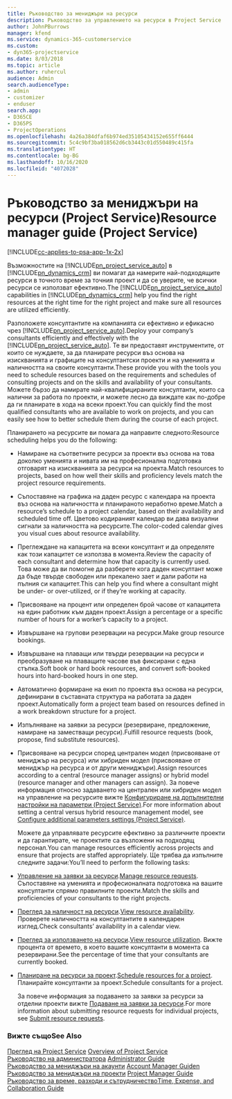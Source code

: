 ```yaml
---
title: Ръководство за мениджъри на ресурси
description: Ръководство за управлението на ресурси в Project Service
author: JohnPBurrows
manager: kfend
ms.service: dynamics-365-customerservice
ms.custom:
- dyn365-projectservice
ms.date: 8/03/2018
ms.topic: article
ms.author: ruhercul
audience: Admin
search.audienceType:
- admin
- customizer
- enduser
search.app:
- D365CE
- D365PS
- ProjectOperations
ms.openlocfilehash: 4a26a384dfaf6b974ed35105434152e655ff6444
ms.sourcegitcommit: 5c4c9bf3ba018562d6cb3443c01d550489c415fa
ms.translationtype: HT
ms.contentlocale: bg-BG
ms.lasthandoff: 10/16/2020
ms.locfileid: "4072028"
---
```

# <a name="resource-manager-guide-project-service"></a><span data-ttu-id="d2f5e-103">Ръководство за мениджъри на ресурси (Project Service)</span><span class="sxs-lookup"><span data-stu-id="d2f5e-103">Resource manager guide (Project Service)</span></span>

[!INCLUDE[cc-applies-to-psa-app-1x-2x](../includes/cc-applies-to-psa-app-1x-2x.md)]

<span data-ttu-id="d2f5e-104">Възможностите на [!INCLUDE[pn_project_service_auto](../includes/pn-project-service-auto.md)] в [!INCLUDE[pn_dynamics_crm](../includes/pn-dynamics-crm.md)] ви помагат да намерите най-подходящите ресурси в точното време за точния проект и да се уверите, че всички ресурси се използват ефективно.</span><span class="sxs-lookup"><span data-stu-id="d2f5e-104">The [!INCLUDE[pn_project_service_auto](../includes/pn-project-service-auto.md)] capabilities in [!INCLUDE[pn_dynamics_crm](../includes/pn-dynamics-crm.md)] help you find the right resources at the right time for the right project and make sure all resources are utilized efficiently.</span></span>  
  
 <span data-ttu-id="d2f5e-105">Разположете консултантите на компанията си ефективно и ефикасно чрез [!INCLUDE[pn_project_service_auto](../includes/pn-project-service-auto.md)].</span><span class="sxs-lookup"><span data-stu-id="d2f5e-105">Deploy your company’s consultants efficiently and effectively with the [!INCLUDE[pn_project_service_auto](../includes/pn-project-service-auto.md)].</span></span> <span data-ttu-id="d2f5e-106">Те ви предоставят инструментите, от които се нуждаете, за да планирате ресурси въз основа на изискванията и графиците на консултантски проекти и на уменията и наличността на своите консултанти.</span><span class="sxs-lookup"><span data-stu-id="d2f5e-106">These provide you with the tools you need to schedule resources based on the requirements and schedules of consulting projects and on the skills and availability of your consultants.</span></span> <span data-ttu-id="d2f5e-107">Можете бързо да намирате най-квалифицираните консултанти, които са налични за работа по проекти, и можете лесно да виждате как по-добре да ги планирате в хода на всеки проект.</span><span class="sxs-lookup"><span data-stu-id="d2f5e-107">You can quickly find the most qualified consultants who are available to work on projects, and you can easily see how to better schedule them during the course of each project.</span></span>  
  
 <span data-ttu-id="d2f5e-108">Планирането на ресурсите ви помага да направите следното:</span><span class="sxs-lookup"><span data-stu-id="d2f5e-108">Resource scheduling helps you do the following:</span></span>  
  
- <span data-ttu-id="d2f5e-109">Намиране на съответните ресурси за проекти въз основа на това доколко уменията и нивата им на професионална подготовка отговарят на изискванията за ресурси на проекта.</span><span class="sxs-lookup"><span data-stu-id="d2f5e-109">Match resources to projects, based on how well their skills and proficiency levels match the project resource requirements.</span></span>  
  
- <span data-ttu-id="d2f5e-110">Съпоставяне на графика на даден ресурс с календара на проекта въз основа на наличността и планираното неработно време.</span><span class="sxs-lookup"><span data-stu-id="d2f5e-110">Match a resource’s schedule to a project calendar, based on their availability and scheduled time off.</span></span> <span data-ttu-id="d2f5e-111">Цветово кодираният календар ви дава визуални сигнали за наличността на ресурсите.</span><span class="sxs-lookup"><span data-stu-id="d2f5e-111">The color-coded calendar gives you visual cues about resource availability.</span></span>  
  
- <span data-ttu-id="d2f5e-112">Преглеждане на капацитета на всеки консултант и да определяте как този капацитет се използва в момента.</span><span class="sxs-lookup"><span data-stu-id="d2f5e-112">Review the capacity of each consultant and determine how that capacity is currently used.</span></span> <span data-ttu-id="d2f5e-113">Това може да ви помогне да разберете кога даден консултант може да бъде твърде свободен или прекалено зает и дали работи на пълния си капацитет.</span><span class="sxs-lookup"><span data-stu-id="d2f5e-113">This can help you find where a consultant might be under- or over-utilized, or if they’re working at capacity.</span></span>  
  
- <span data-ttu-id="d2f5e-114">Присвояване на процент или определен брой часове от капацитета на един работник към даден проект.</span><span class="sxs-lookup"><span data-stu-id="d2f5e-114">Assign a percentage or a specific number of hours for a worker’s capacity to a project.</span></span>  
  
- <span data-ttu-id="d2f5e-115">Извършване на групови резервации на ресурси.</span><span class="sxs-lookup"><span data-stu-id="d2f5e-115">Make group resource bookings.</span></span>  
  
- <span data-ttu-id="d2f5e-116">Извършване на плаващи или твърди резервации на ресурси и преобразуване на плаващите часове във фиксирани с една стъпка.</span><span class="sxs-lookup"><span data-stu-id="d2f5e-116">Soft book or hard book resources, and convert soft-booked hours into hard-booked hours in one step.</span></span>  
  
- <span data-ttu-id="d2f5e-117">Автоматично формиране на екип по проекта въз основа на ресурси, дефинирани в съставната структура на работата за даден проект.</span><span class="sxs-lookup"><span data-stu-id="d2f5e-117">Automatically form a project team based on resources defined in a work breakdown structure for a project.</span></span>  
  
- <span data-ttu-id="d2f5e-118">Изпълняване на заявки за ресурси (резервиране, предложение, намиране на заместващи ресурси).</span><span class="sxs-lookup"><span data-stu-id="d2f5e-118">Fulfill resource requests (book, propose, find substitute resources).</span></span>  
  
- <span data-ttu-id="d2f5e-119">Присвояване на ресурси според централен модел (присвояване от мениджър на ресурса) или хибриден модел (присвояване от мениджър на ресурса и от други мениджъри).</span><span class="sxs-lookup"><span data-stu-id="d2f5e-119">Assign resources according to a central (resource manager assigns) or hybrid model (resource manager and other managers can assign).</span></span> <span data-ttu-id="d2f5e-120">За повече информация относно задаването на централен или хибриден модел на управление на ресурсите вижте [Конфигуриране на допълнителни настройки на параметри (Project Service)](../psa/configure-additional-parameters-settings.md).</span><span class="sxs-lookup"><span data-stu-id="d2f5e-120">For more information about setting a central versus hybrid resource management model, see [Configure additional parameters settings (Project Service)](../psa/configure-additional-parameters-settings.md).</span></span>  
  
  <span data-ttu-id="d2f5e-121">Можете да управлявате ресурсите ефективно за различните проекти и да гарантирате, че проектите са възложени на подходящ персонал.</span><span class="sxs-lookup"><span data-stu-id="d2f5e-121">You can manage resources efficiently across projects and ensure that projects are staffed appropriately.</span></span> <span data-ttu-id="d2f5e-122">Ще трябва да изпълните следните задачи:</span><span class="sxs-lookup"><span data-stu-id="d2f5e-122">You’ll need to perform the following tasks:</span></span>  
  
- <span data-ttu-id="d2f5e-123">[Управление на заявки за ресурси](../psa/manage-resource-requests.md).</span><span class="sxs-lookup"><span data-stu-id="d2f5e-123">[Manage resource requests](../psa/manage-resource-requests.md).</span></span> <span data-ttu-id="d2f5e-124">Съпоставяне на уменията и професионалната подготовка на вашите консултанти спрямо правилните проекти.</span><span class="sxs-lookup"><span data-stu-id="d2f5e-124">Match the skills and proficiencies of your consultants to the right projects.</span></span>  
  
- <span data-ttu-id="d2f5e-125">[Преглед за наличност на ресурси](../psa/view-resource-availability.md).</span><span class="sxs-lookup"><span data-stu-id="d2f5e-125">[View resource availability](../psa/view-resource-availability.md).</span></span> <span data-ttu-id="d2f5e-126">Проверете наличността на консултантите в календарен изглед.</span><span class="sxs-lookup"><span data-stu-id="d2f5e-126">Check consultants’ availability in a calendar view.</span></span>  
  
- <span data-ttu-id="d2f5e-127">[Преглед за използването на ресурси](../psa/view-resource-utilization.md).</span><span class="sxs-lookup"><span data-stu-id="d2f5e-127">[View resource utilization](../psa/view-resource-utilization.md).</span></span> <span data-ttu-id="d2f5e-128">Вижте процента от времето, в което вашите консултанти в момента са резервирани.</span><span class="sxs-lookup"><span data-stu-id="d2f5e-128">See the percentage of time that your consultants are currently booked.</span></span>  
  
- <span data-ttu-id="d2f5e-129">[Планиране на ресурси за проект](../psa/schedule-resources-project.md).</span><span class="sxs-lookup"><span data-stu-id="d2f5e-129">[Schedule resources for a project](../psa/schedule-resources-project.md).</span></span> <span data-ttu-id="d2f5e-130">Планирайте консултанти за проект.</span><span class="sxs-lookup"><span data-stu-id="d2f5e-130">Schedule consultants for a project.</span></span>  
  
  <span data-ttu-id="d2f5e-131">За повече информация за подаването за заявки за ресурси за отделни проекти вижте [Подаване на заявки за ресурси](../psa/submit-resource-requests.md).</span><span class="sxs-lookup"><span data-stu-id="d2f5e-131">For more information about submitting resource requests for individual projects, see [Submit resource requests](../psa/submit-resource-requests.md).</span></span>  
  
### <a name="see-also"></a><span data-ttu-id="d2f5e-132">Вижте също</span><span class="sxs-lookup"><span data-stu-id="d2f5e-132">See Also</span></span>  
 <span data-ttu-id="d2f5e-133">[Преглед на Project Service](../psa/overview.md) </span><span class="sxs-lookup"><span data-stu-id="d2f5e-133">[Overview of Project Service](../psa/overview.md) </span></span>  
 <span data-ttu-id="d2f5e-134">[Ръководство на администратора](../psa/admin-guide.md) </span><span class="sxs-lookup"><span data-stu-id="d2f5e-134">[Administrator Guide](../psa/admin-guide.md) </span></span>  
 <span data-ttu-id="d2f5e-135">[Ръководство за мениджъри на акаунти](../psa/account-manager-guide.md) </span><span class="sxs-lookup"><span data-stu-id="d2f5e-135">[Account Manager Guiden](../psa/account-manager-guide.md) </span></span>  
 <span data-ttu-id="d2f5e-136">[Ръководство за мениджъри на проекти](../psa/project-manager-guide.md) </span><span class="sxs-lookup"><span data-stu-id="d2f5e-136">[Project Manager Guide](../psa/project-manager-guide.md) </span></span>  
 [<span data-ttu-id="d2f5e-137">Ръководство за време, разходи и сътрудничество</span><span class="sxs-lookup"><span data-stu-id="d2f5e-137">Time, Expense, and Collaboration Guide</span></span>](../psa/time-expense-collaboration-guide.md)
